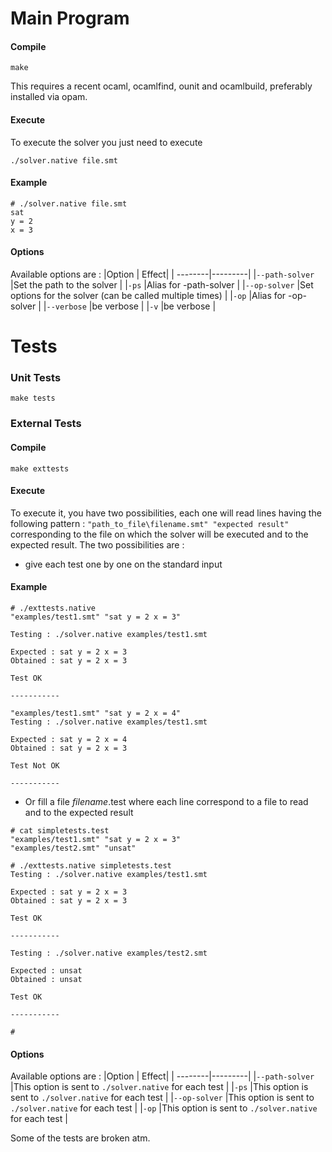 Main Program
========

#### Compile

```
make
```

This requires a recent ocaml, ocamlfind, ounit and ocamlbuild, preferably installed via opam.

#### Execute
To execute the solver you just need to execute 
```
./solver.native file.smt
```

#### Example
```
# ./solver.native file.smt
sat
y = 2
x = 3
```

#### Options
Available options are :
|Option | Effect|
| --------|---------|
|`--path-solver` |Set the path to the solver |
|`-ps` |Alias for -path-solver |
|`--op-solver` |Set options for the solver (can be called multiple times) |
|`-op` |Alias for -op-solver |
|`--verbose` |be verbose |
|`-v` |be verbose |


Tests
========

### Unit Tests
```
make tests
```

### External Tests

#### Compile

```
make exttests
```

#### Execute

To execute it, you have two possibilities, each one will read lines having the following pattern : `"path_to_file\filename.smt" "expected result"` corresponding to the file on which the solver will be executed and to the expected result. The two possibilities are :
* give each test one by one on the standard input

#### Example
```
# ./exttests.native
"examples/test1.smt" "sat y = 2 x = 3"

Testing : ./solver.native examples/test1.smt  

Expected : sat y = 2 x = 3
Obtained : sat y = 2 x = 3

Test OK

-----------

"examples/test1.smt" "sat y = 2 x = 4"
Testing : ./solver.native examples/test1.smt  

Expected : sat y = 2 x = 4
Obtained : sat y = 2 x = 3

Test Not OK

-----------
```
* Or fill a file *filename*.test where each line correspond to a file to read and to the expected result

```
# cat simpletests.test 
"examples/test1.smt" "sat y = 2 x = 3"
"examples/test2.smt" "unsat"

# ./exttests.native simpletests.test 
Testing : ./solver.native examples/test1.smt  

Expected : sat y = 2 x = 3
Obtained : sat y = 2 x = 3

Test OK

-----------

Testing : ./solver.native examples/test2.smt  

Expected : unsat
Obtained : unsat

Test OK

-----------

#
```

#### Options
Available options are :
|Option | Effect|
| --------|---------|
|`--path-solver` |This option is sent to `./solver.native` for each test |
|`-ps` |This option is sent to `./solver.native` for each test |
|`--op-solver` |This option is sent to `./solver.native` for each test |
|`-op` |This option is sent to `./solver.native` for each test |

Some of the tests are broken atm.
